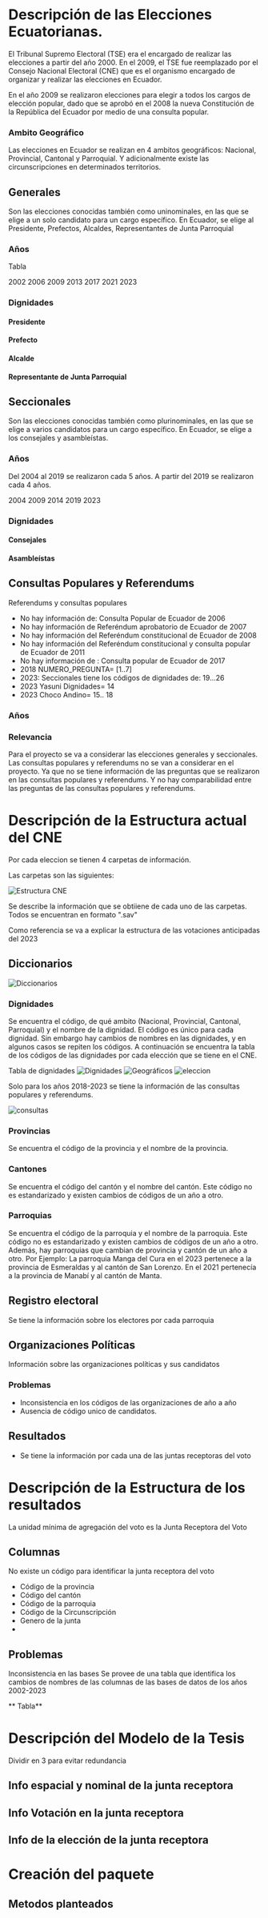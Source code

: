 # Descripción de las Elecciones Ecuatorianas.
El Tribunal Supremo Electoral (TSE) era el encargado de realizar las elecciones a partir del año 2000. En el 2009, el TSE fue reemplazado por el Consejo Nacional Electoral (CNE) que es el organismo encargado de organizar y realizar las elecciones en Ecuador.

En el año 2009 se realizaron elecciones para elegir a todos los cargos de elección popular, dado que se aprobó en el 2008 la nueva Constitución de la República del Ecuador por medio de una consulta popular. 


### Ambito Geográfico
Las elecciones en Ecuador se realizan en 4 ambitos geográficos: Nacional, Provincial, Cantonal y Parroquial. Y adicionalmente existe las circunscripciones en determinados territorios.



## Generales
Son las elecciones conocidas también como uninominales, en las que se elige a un solo candidato para un cargo específico. En Ecuador, se elige al Presidente, Prefectos, Alcaldes, Representantes de Junta Parroquial  

### Años
Tabla

2002
2006
2009
2013
2017
2021
2023


### Dignidades
#### Presidente
#### Prefecto
#### Alcalde
#### Representante de Junta Parroquial

## Seccionales
Son las elecciones conocidas también como plurinominales, en las que se elige a varios candidatos para un cargo específico. En Ecuador, se elige a los consejales y asambleístas.

### Años
Del 2004 al 2019 se realizaron cada 5 años. A partir del 2019 se realizaron cada 4 años.

2004
2009
2014
2019
2023

### Dignidades
#### Consejales
#### Asambleístas

## Consultas Populares y Referendums
Referendums y consultas populares
-	No hay información de: Consulta Popular de Ecuador de 2006
-	No hay información de Referéndum aprobatorio de Ecuador de 2007
-	No hay información del Referéndum constitucional de Ecuador de 2008
-	No hay información del Referéndum constitucional y consulta popular de Ecuador de 2011
-	No hay información de : Consulta popular de Ecuador de 2017
-	2018 NUMERO_PREGUNTA= [1..7]
-	2023: Seccionales tiene los códigos de dignidades de: 19...26
-	2023 Yasuni Dignidades= 14
-	2023 Choco Andino= 15.. 18


### Años
### Relevancia
Para el proyecto se va a considerar las elecciones generales y seccionales. Las consultas populares y referendums no se van a considerar en el proyecto. Ya que no se tiene información de las preguntas que se realizaron en las consultas populares y referendums. Y no hay comparabilidad entre las preguntas de las consultas populares y referendums.


# Descripción de la Estructura actual del CNE
Por cada eleccion se tienen 4 carpetas de información.

 Las carpetas son las siguientes:

![Estructura CNE](assests/Captura_estructura.png)

Se describe la información que se obtiiene de cada uno de las carpetas.
Todos se encuentran en formato ".sav"

Como referencia se va a explicar la estructura de las votaciones anticipadas del 2023

## Diccionarios
![Diccionarios](assests/Captura_diccionarios.png)
### Dignidades
Se encuentra el código, de qué ambito (Nacional, Provincial, Cantonal, Parroquial) y el nombre de la dignidad.
El código es único para cada dignidad. Sin embargo hay cambios de nombres en las dignidades, y en algunos casos se repiten los códigos.
A continuación se encuentra la tabla de los códigos de las dignidades por cada elección que se tiene en el CNE.

Tabla de dignidades
![Dignidades](assests/Tabla_Dignidades.png)
![Geográficos](assests/Tabla_colores_geográficos.png)
![eleccion](assests/Tabla_colores_eleccion.png)

Solo para los años 2018-2023 se tiene la información de las consultas populares y referendums.

![consultas](assests/Tabla_Consultas.png)

### Provincias
Se encuentra el código de la provincia y el nombre de la provincia.
### Cantones
Se encuentra el código del cantón y el nombre del cantón.
Este código no es estandarizado y existen cambios de códigos de un año a otro.

### Parroquias
Se encuentra el código de la parroquia y el nombre de la parroquia.
Este código no es estandarizado y existen cambios de códigos de un año a otro.
Además, hay parroquias que cambian de provincia y cantón de un año a otro. Por Ejemplo: La parroquia Manga del Cura en el 2023 pertenece a la provincia de Esmeraldas y al cantón de San Lorenzo. En el 2021 pertenecía a la provincia de Manabí y al cantón de Manta.

## Registro electoral
Se tiene la información sobre los electores por cada parroquia

## Organizaciones Políticas
Información sobre las organizaciones políticas y sus candidatos

### Problemas
- Inconsistencia en los códigos de las organizaciones de año a año
- Ausencia de código unico de candidatos.


## Resultados
- Se tiene la información por cada una de las juntas receptoras del voto

# Descripción de la Estructura de los resultados
La unidad mínima de agregación del voto es la Junta Receptora del Voto
## Columnas
No existe un código para identificar la junta receptora del voto
- Código de la provincia
- Código del cantón
- Código de la parroquia
- Código de la Circunscripción
- Genero de la junta
- 
## Problemas
Inconsistencia en las bases
Se provee de una tabla que identifica los cambios de nombres de las columnas de las bases de datos de los años 2002-2023


 ** Tabla**

# Descripción del Modelo de la Tesis
Dividir en 3 para evitar redundancia

## Info espacial y nominal de la junta receptora



## Info Votación en la junta receptora

## Info de la elección de la junta receptora

# Creación del paquete 

## Metodos planteados


